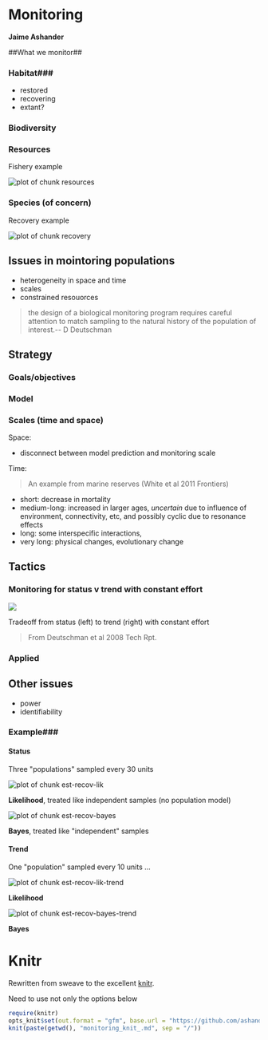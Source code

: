 

Monitoring
======

**Jaime Ashander**


##What we monitor##


  
### Habitat###
* restored
* recovering
* extant?

### Biodiversity ###

### Resources ###

Fishery example





![plot of chunk resources](https://github.com/ashander/sandbox/raw/master/resources.png)


### Species (of concern) ###

Recovery example
  
![plot of chunk recovery](https://github.com/ashander/sandbox/raw/master/recovery.png)


## Issues in mointoring populations ##

* heterogeneity in space and time
* scales
* constrained resouorces

>the design of a biological monitoring program requires careful attention to match sampling to the natural history of the population of interest.-- D Deutschman


## Strategy ##


### Goals/objectives ###

### Model ###

### Scales (time and space) ###

Space:

* disconnect between model prediction and monitoring scale

Time:

>An example from marine reserves (White et al 2011 Frontiers)

* short: decrease in mortality
* medium-long: increased in larger ages, _uncertain_ due to influence of environment, connectivity, etc, and possibly cyclic due to resonance effects
* long: some interspecific interactions, 
* very long: physical changes, evolutionary change

## Tactics ##


### Monitoring for status v trend with constant effort ###

![](https://github.com/ashander/sandbox/raw/master/dd-tradeoff.png)

Tradeoff from status (left) to trend (right) with constant effort 
>From Deutschman et al 2008 Tech Rpt.


### Applied  ###

  


## Other issues ##

* power
* identifiability              
              
### Example###



#### Status ####

Three "populations" sampled every 30 units


  
![plot of chunk est-recov-lik](https://github.com/ashander/sandbox/raw/master/est-recov-lik.png)

  
**Likelihood**, treated like independent samples (no population model)




  
![plot of chunk est-recov-bayes](https://github.com/ashander/sandbox/raw/master/est-recov-bayes.png)

  
**Bayes**, treated like "independent" samples


#### Trend ####

One "population" sampled every 10 units ...

![plot of chunk est-recov-lik-trend](https://github.com/ashander/sandbox/raw/master/est-recov-lik-trend.png)

**Likelihood**


![plot of chunk est-recov-bayes-trend](https://github.com/ashander/sandbox/raw/master/est-recov-bayes-trend.png)

**Bayes**


  

# Knitr #

Rewritten from sweave to the excellent [knitr](http://yihui.github.com/knitr/).

Need to use not only the options below 

```r
require(knitr)
opts_knit$set(out.format = "gfm", base.url = "https://github.com/ashander/sandbox/raw/master/")
knit(paste(getwd(), "monitoring_knit_.md", sep = "/"))
```





